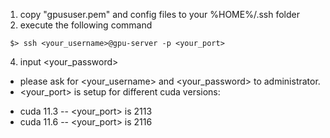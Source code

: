 1. copy "gpususer.pem" and config files to  your %HOME%/.ssh folder
2. execute the following command
 ```
  $> ssh <your_username>@gpu-server -p <your_port>
 ```
4. input <your_password> 

* please ask for <your_username> and <your_password> to administrator.
* <your_port> is setup for different cuda versions:
-   cuda 11.3   -- <your_port> is 2113
-   cuda 11.6   -- <your_port> is 2116

 

